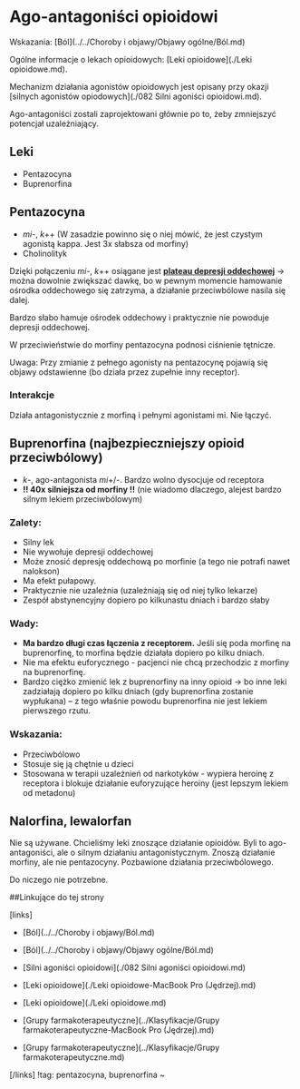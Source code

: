 # Ago-antagoniści opioidowi

Wskazania: [Ból](../../Choroby i objawy/Objawy ogólne/Ból.md)

Ogólne informacje o lekach opioidowych: [Leki opioidowe](./Leki opioidowe.md).

Mechanizm działania agonistów opioidowych jest opisany przy okazji [silnych agonistów opiodowych](./082 Silni agoniści opioidowi.md).



Ago-antagoniści zostali zaprojektowani głównie po to, żeby zmniejszyć potencjał uzależniający.



## Leki

- Pentazocyna
- Buprenorfina





## Pentazocyna

- *mi*-, *k*++ (W zasadzie powinno się o niej mówić, że jest czystym agonistą kappa. Jest 3x słabsza od morfiny)
- Cholinolityk

Dzięki połączeniu *mi*-, *k*++ osiągane jest **<u>plateau depresji oddechowej</u>** → można dowolnie zwiększać dawkę, bo w pewnym momencie hamowanie ośrodka oddechowego się zatrzyma, a działanie przeciwbólowe nasila się dalej.

Bardzo słabo hamuje ośrodek oddechowy i praktycznie nie powoduje depresji oddechowej.

W przeciwieństwie do morfiny pentazocyna podnosi ciśnienie tętnicze.



Uwaga: Przy zmianie z pełnego agonisty na pentazocynę pojawią się objawy odstawienne (bo działa przez zupełnie inny receptor).



### Interakcje

Działa antagonistycznie z morfiną i pełnymi agonistami mi. Nie łączyć.



## Buprenorfina (najbezpieczniejszy opioid przeciwbólowy)

- *k*-, ago-antagonista *mi*+/-. Bardzo wolno dysocjuje od receptora
- **!! 40x silniejsza od morfiny !!** (nie wiadomo dlaczego, alejest bardzo silnym lekiem przeciwbólowym)



### Zalety:

- Silny lek
- Nie wywołuje depresji oddechowej
- Może znosić depresję oddechową po morfinie (a tego nie potrafi nawet nalokson)
- Ma efekt pułapowy.
- Praktycznie nie uzależnia (uzależniają się od niej tylko lekarze)
- Zespół abstynencyjny dopiero po kilkunastu dniach i bardzo słaby



### Wady:

- **Ma bardzo długi czas łączenia z receptorem.** Jeśli się poda morfinę na buprenorfinę, to morfina będzie działała dopiero po kilku dniach.
- Nie ma efektu euforycznego - pacjenci nie chcą przechodzic z morfiny na buprenorfinę.
- Bardzo ciężko zmienić lek z buprenorfiny na inny opioid →
  bo inne leki zadziałają dopiero po kilku dniach (gdy buprenorfina zostanie wypłukana) – z tego właśnie powodu buprenorfina nie jest lekiem pierwszego rzutu.





### Wskazania:

- Przeciwbólowo
- Stosuje się ją chętnie u dzieci
- Stosowana w terapii uzależnień od narkotyków - wypiera heroinę z receptora i blokuje działanie euforyzujące heroiny (jest lepszym lekiem od metadonu)





## Nalorfina, lewalorfan

Nie są używane. Chcieliśmy leki znoszące działanie opioidów. Byli to ago-antagoniści, ale o silnym działaniu antagonistycznym. Znoszą działanie morfiny, ale nie pentazocyny. Pozbawione działania przeciwbólowego.

Do niczego nie potrzebne.



##Linkujące do tej strony

[links]

- [Ból](../../Choroby i objawy/Ból.md)

- [Ból](../../Choroby i objawy/Objawy ogólne/Ból.md)

- [Silni agoniści opioidowi](./082 Silni agoniści opioidowi.md)

- [Leki opioidowe](./Leki opioidowe-MacBook Pro (Jędrzej).md)

- [Leki opioidowe](./Leki opioidowe.md)

- [Grupy farmakoterapeutyczne](../Klasyfikacje/Grupy farmakoterapeutyczne-MacBook Pro (Jędrzej).md)

- [Grupy farmakoterapeutyczne](../Klasyfikacje/Grupy farmakoterapeutyczne.md)


[/links]
!tag: pentazocyna, buprenorfina
~











